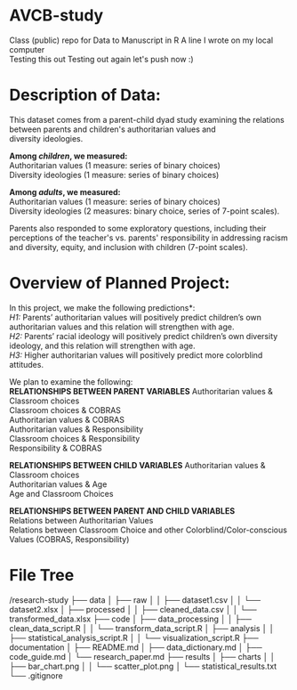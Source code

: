 # AVCB-study
Class (public) repo for Data to Manuscript in R
A line I wrote on my local computer  
Testing this out
Testing out again
let's push now :)

# Description of Data:   
This dataset comes from a parent-child dyad study examining the relations between parents and children's authoritarian values and diversity ideologies. 

**Among *children*, we measured:**  
  Authoritarian values (1 measure: series of binary choices)  
  Diversity ideologies (1 measure: series of binary choices) 

**Among *adults*, we measured:**  
  Authoritarian values (1 measure: series of binary choices)  
  Diversity ideologies (2 measures: binary choice, series of 7-point scales). 

Parents also responded to some exploratory questions, including their perceptions of the teacher's vs. parents' responsibility in addressing racism and diversity, equity, and inclusion with children (7-point scales).

# Overview of Planned Project:  
In this project, we make the following predictions*:  
*H1:* Parents’ authoritarian values will positively predict children’s own authoritarian values and this relation will strengthen with age.    
*H2:* Parents’ racial ideology will positively predict children’s own diversity ideology, and this relation will strengthen with age.    
*H3:* Higher authoritarian values will positively predict more colorblind attitudes.   

We plan to examine the following:  
**RELATIONSHIPS BETWEEN PARENT VARIABLES**
Authoritarian values & Classroom choices  
Classroom choices & COBRAS  
Authoritarian values & COBRAS  
Authoritarian values & Responsibility  
Classroom choices & Responsibility  
Responsibility & COBRAS  

**RELATIONSHIPS BETWEEN CHILD VARIABLES**
Authoritarian values & Classroom choices  
Authoritarian values & Age  
Age and Classroom Choices  

**RELATIONSHIPS BETWEEN PARENT AND CHILD VARIABLES**  
Relations between Authoritarian Values  
Relations between Classroom Choice and other Colorblind/Color-conscious Values (COBRAS, Responsibility)  

# File Tree

/research-study
├── data
│   ├── raw
│   │   ├── dataset1.csv
│   │   └── dataset2.xlsx
│   ├── processed
│   │   ├── cleaned_data.csv
│   │   └── transformed_data.xlsx
├── code
│   ├── data_processing
│   │   ├── clean_data_script.R
│   │   └── transform_data_script.R
│   ├── analysis
│   │   ├── statistical_analysis_script.R
│   │   └── visualization_script.R
├── documentation
│   ├── README.md
│   ├── data_dictionary.md
│   ├── code_guide.md
│   └── research_paper.md
├── results
│   ├── charts
│   │   ├── bar_chart.png
│   │   └── scatter_plot.png
│   └── statistical_results.txt
└── .gitignore


